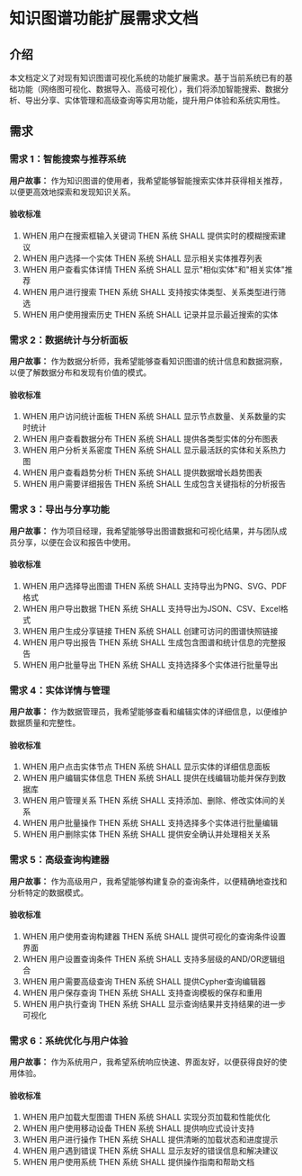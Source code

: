 # 知识图谱功能扩展需求文档

## 介绍

本文档定义了对现有知识图谱可视化系统的功能扩展需求。基于当前系统已有的基础功能（网络图可视化、数据导入、高级可视化），我们将添加智能搜索、数据分析、导出分享、实体管理和高级查询等实用功能，提升用户体验和系统实用性。

## 需求

### 需求 1：智能搜索与推荐系统

**用户故事：** 作为知识图谱的使用者，我希望能够智能搜索实体并获得相关推荐，以便更高效地探索和发现知识关系。

#### 验收标准

1. WHEN 用户在搜索框输入关键词 THEN 系统 SHALL 提供实时的模糊搜索建议
2. WHEN 用户选择一个实体 THEN 系统 SHALL 显示相关实体推荐列表
3. WHEN 用户查看实体详情 THEN 系统 SHALL 显示"相似实体"和"相关实体"推荐
4. WHEN 用户进行搜索 THEN 系统 SHALL 支持按实体类型、关系类型进行筛选
5. WHEN 用户使用搜索历史 THEN 系统 SHALL 记录并显示最近搜索的实体

### 需求 2：数据统计与分析面板

**用户故事：** 作为数据分析师，我希望能够查看知识图谱的统计信息和数据洞察，以便了解数据分布和发现有价值的模式。

#### 验收标准

1. WHEN 用户访问统计面板 THEN 系统 SHALL 显示节点数量、关系数量的实时统计
2. WHEN 用户查看数据分布 THEN 系统 SHALL 提供各类型实体的分布图表
3. WHEN 用户分析关系密度 THEN 系统 SHALL 显示最活跃的实体和关系热力图
4. WHEN 用户查看趋势分析 THEN 系统 SHALL 提供数据增长趋势图表
5. WHEN 用户需要详细报告 THEN 系统 SHALL 生成包含关键指标的分析报告

### 需求 3：导出与分享功能

**用户故事：** 作为项目经理，我希望能够导出图谱数据和可视化结果，并与团队成员分享，以便在会议和报告中使用。

#### 验收标准

1. WHEN 用户选择导出图谱 THEN 系统 SHALL 支持导出为PNG、SVG、PDF格式
2. WHEN 用户导出数据 THEN 系统 SHALL 支持导出为JSON、CSV、Excel格式
3. WHEN 用户生成分享链接 THEN 系统 SHALL 创建可访问的图谱快照链接
4. WHEN 用户导出报告 THEN 系统 SHALL 生成包含图谱和统计信息的完整报告
5. WHEN 用户批量导出 THEN 系统 SHALL 支持选择多个实体进行批量导出

### 需求 4：实体详情与管理

**用户故事：** 作为数据管理员，我希望能够查看和编辑实体的详细信息，以便维护数据质量和完整性。

#### 验收标准

1. WHEN 用户点击实体节点 THEN 系统 SHALL 显示实体的详细信息面板
2. WHEN 用户编辑实体信息 THEN 系统 SHALL 提供在线编辑功能并保存到数据库
3. WHEN 用户管理关系 THEN 系统 SHALL 支持添加、删除、修改实体间的关系
4. WHEN 用户批量操作 THEN 系统 SHALL 支持选择多个实体进行批量编辑
5. WHEN 用户删除实体 THEN 系统 SHALL 提供安全确认并处理相关关系

### 需求 5：高级查询构建器

**用户故事：** 作为高级用户，我希望能够构建复杂的查询条件，以便精确地查找和分析特定的数据模式。

#### 验收标准

1. WHEN 用户使用查询构建器 THEN 系统 SHALL 提供可视化的查询条件设置界面
2. WHEN 用户设置查询条件 THEN 系统 SHALL 支持多层级的AND/OR逻辑组合
3. WHEN 用户需要高级查询 THEN 系统 SHALL 提供Cypher查询编辑器
4. WHEN 用户保存查询 THEN 系统 SHALL 支持查询模板的保存和重用
5. WHEN 用户执行查询 THEN 系统 SHALL 显示查询结果并支持结果的进一步可视化

### 需求 6：系统优化与用户体验

**用户故事：** 作为系统用户，我希望系统响应快速、界面友好，以便获得良好的使用体验。

#### 验收标准

1. WHEN 用户加载大型图谱 THEN 系统 SHALL 实现分页加载和性能优化
2. WHEN 用户使用移动设备 THEN 系统 SHALL 提供响应式设计支持
3. WHEN 用户进行操作 THEN 系统 SHALL 提供清晰的加载状态和进度提示
4. WHEN 用户遇到错误 THEN 系统 SHALL 显示友好的错误信息和解决建议
5. WHEN 用户使用系统 THEN 系统 SHALL 提供操作指南和帮助文档